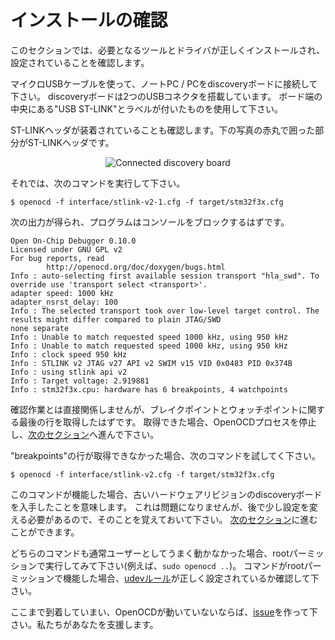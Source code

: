 <!-- # Verify Installation -->

# インストールの確認

<!-- 
In this section we check that some of the required tools / drivers have been
correctly installed and configured.
 -->

このセクションでは、必要となるツールとドライバが正しくインストールされ、設定されていることを確認します。

<!-- 
Connect your laptop / PC to the discovery board using a micro USB cable. The
discovery board has two USB connectors; use the one labeled "USB ST-LINK" that
sits on the center of the edge of the board.
 -->

マイクロUSBケーブルを使って、ノートPC / PCをdiscoveryボードに接続して下さい。
discoveryボードは2つのUSBコネクタを搭載しています。
ボード端の中央にある"USB ST-LINK"とラベルが付いたものを使用して下さい。

<!-- 
Also check that the ST-LINK header is populated. See the picture below; the
ST-LINK header is circled in red.
 -->

ST-LINKヘッダが装着されていることも確認します。下の写真の赤丸で囲った部分がST-LINKヘッダです。

<p align="center">
<img title="Connected discovery board" src="../../assets/verify.jpeg">
</p>
<!-- 
Now run the following command:
 -->

それでは、次のコマンドを実行して下さい。

``` console
$ openocd -f interface/stlink-v2-1.cfg -f target/stm32f3x.cfg
```

<!-- You should get the following output and the program should block the console: -->

次の出力が得られ、プログラムはコンソールをブロックするはずです。

``` text
Open On-Chip Debugger 0.10.0
Licensed under GNU GPL v2
For bug reports, read
        http://openocd.org/doc/doxygen/bugs.html
Info : auto-selecting first available session transport "hla_swd". To override use 'transport select <transport>'.
adapter speed: 1000 kHz
adapter_nsrst_delay: 100
Info : The selected transport took over low-level target control. The results might differ compared to plain JTAG/SWD
none separate
Info : Unable to match requested speed 1000 kHz, using 950 kHz
Info : Unable to match requested speed 1000 kHz, using 950 kHz
Info : clock speed 950 kHz
Info : STLINK v2 JTAG v27 API v2 SWIM v15 VID 0x0483 PID 0x374B
Info : using stlink api v2
Info : Target voltage: 2.919881
Info : stm32f3x.cpu: hardware has 6 breakpoints, 4 watchpoints
```
<!-- 
The contents may not match exactly but you should get the last line about
breakpoints and watchpoints. If you got it then terminate the OpenOCD process
and move to the [next section].
 -->

確認作業とは直接関係しませんが、ブレイクポイントとウォッチポイントに関する最後の行を取得したはずです。
取得できた場合、OpenOCDプロセスを停止し、[次のセクション]へ進んで下さい。

<!-- [next section]: ../hardware.md -->

[次のセクション]: ../hardware.md

<!-- If you didn't get the "breakpoints" line then try the following command. -->

"breakpoints"の行が取得できなかった場合、次のコマンドを試してく下さい。

``` console
$ openocd -f interface/stlink-v2.cfg -f target/stm32f3x.cfg
```

<!-- 
If that command works that means you got an old hardware revision of the
discovery board. That won't be a problem but commit that fact to memory as
you'll need to configure things a bit differently later on. You can move to the
[next section].
 -->

このコマンドが機能した場合、古いハードウェアリビジョンのdiscoveryボードを入手したことを意味します。
これは問題になりませんが、後で少し設定を変える必要があるので、そのことを覚えておいて下さい。
[次のセクション]に進むことができます。

<!-- 
If neither command worked as a normal user then try to run them with root
permission (e.g. `sudo openocd ..`). If the commands do work with root
permission then check that the [udev rules] has been correctly set.
 -->

どちらのコマンドも通常ユーザーとしてうまく動かなかった場合、rootパーミッションで実行してみて下さい(例えば、`sudo openocd ..`)。
コマンドがrootパーミッションで機能した場合、[udevルール]が正しく設定されているか確認して下さい。

<!-- [udev rules]: linux.md#udev-rules -->

[udevルール]: linux.md#udev-rules

<!-- 
If you have reached this point and OpenOCD is not working please open [an issue]
and we'll help you out!
 -->

ここまで到着していまい、OpenOCDが動いていないならば、[issue]を作って下さい。私たちがあなたを支援します。

<!-- [an issue]: https://github.com/rust-embedded/book/issues -->

[issue]: https://github.com/rust-embedded/book/issues
